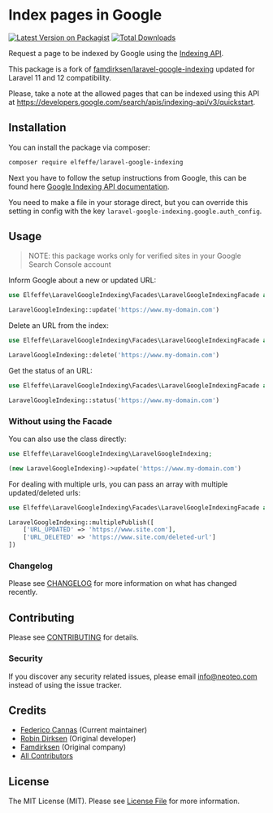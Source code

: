 # Index pages in Google

[![Latest Version on Packagist](https://img.shields.io/packagist/v/elfeffe/laravel-google-indexing.svg?style=flat-square)](https://packagist.org/packages/elfeffe/laravel-google-indexing)
[![Total Downloads](https://img.shields.io/packagist/dt/elfeffe/laravel-google-indexing.svg?style=flat-square)](https://packagist.org/packages/elfeffe/laravel-google-indexing)

Request a page to be indexed by Google using the [Indexing API](https://developers.google.com/search/apis/indexing-api/v3/quickstart).

This package is a fork of [famdirksen/laravel-google-indexing](https://packagist.org/packages/famdirksen/laravel-google-indexing) updated for Laravel 11 and 12 compatibility.

Please, take a note at the allowed pages that can be indexed using this API at https://developers.google.com/search/apis/indexing-api/v3/quickstart.

## Installation

You can install the package via composer:

```bash
composer require elfeffe/laravel-google-indexing
```

Next you have to follow the setup instructions from Google, this can be found here [Google Indexing API documentation](https://developers.google.com/search/apis/indexing-api/v3/prereqs).

You need to make a file in your storage direct, but you can override this setting in config with the key `laravel-google-indexing.google.auth_config`.

## Usage

> NOTE: this package works only for verified sites in your Google Search Console account

Inform Google about a new or updated URL:
```php
use Elfeffe\LaravelGoogleIndexing\Facades\LaravelGoogleIndexingFacade as LaravelGoogleIndexing;

LaravelGoogleIndexing::update('https://www.my-domain.com')
```

Delete an URL from the index:
```php
use Elfeffe\LaravelGoogleIndexing\Facades\LaravelGoogleIndexingFacade as LaravelGoogleIndexing;

LaravelGoogleIndexing::delete('https://www.my-domain.com')
```

Get the status of an URL:
```php
use Elfeffe\LaravelGoogleIndexing\Facades\LaravelGoogleIndexingFacade as LaravelGoogleIndexing;

LaravelGoogleIndexing::status('https://www.my-domain.com')
```

### Without using the Facade

You can also use the class directly:

```php
use Elfeffe\LaravelGoogleIndexing\LaravelGoogleIndexing;

(new LaravelGoogleIndexing)->update('https://www.my-domain.com')
```

For dealing with multiple urls, you can pass an array with multiple updated/deleted urls:
```php
use Elfeffe\LaravelGoogleIndexing\Facades\LaravelGoogleIndexingFacade as LaravelGoogleIndexing;

LaravelGoogleIndexing::multiplePublish([
    ['URL_UPDATED' => 'https://www.site.com'], 
    ['URL_DELETED' => 'https://www.site.com/deleted-url']
])
```

### Changelog

Please see [CHANGELOG](CHANGELOG.md) for more information on what has changed recently.

## Contributing

Please see [CONTRIBUTING](CONTRIBUTING.md) for details.

### Security

If you discover any security related issues, please email info@neoteo.com instead of using the issue tracker.

## Credits

- [Federico Cannas](https://github.com/elFede) (Current maintainer)
- [Robin Dirksen](https://github.com/robindirksen1) (Original developer)
- [Famdirksen](https://famdirksen.nl) (Original company)
- [All Contributors](../../contributors)

## License

The MIT License (MIT). Please see [License File](LICENSE.md) for more information.
